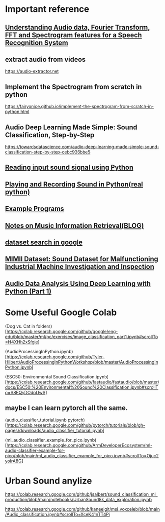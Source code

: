 # Important reference

## [Understanding Audio data, Fourier Transform, FFT and Spectrogram features for a Speech Recognition System](https://towardsdatascience.com/understanding-audio-data-fourier-transform-fft-spectrogram-and-speech-recognition-a4072d228520)

## extract audio from videos
https://audio-extractor.net

## Implement the Spectrogram from scratch in python
https://fairyonice.github.io/implement-the-spectrogram-from-scratch-in-python.html

## Audio Deep Learning Made Simple: Sound Classification, Step-by-Step
https://towardsdatascience.com/audio-deep-learning-made-simple-sound-classification-step-by-step-cebc936bbe5

## [Reading input sound signal using Python](https://stackoverflow.com/questions/35344649/reading-input-sound-signal-using-python)

## [Playing and Recording Sound in Python(real python)](https://realpython.com/playing-and-recording-sound-python/) 

## [Example Programs](https://python-sounddevice.readthedocs.io/en/latest/examples.html#real-time-text-mode-spectrogram)

## [Notes on Music Information Retrieval(BLOG)](https://musicinformationretrieval.com/index.html)

## [dataset search in google](https://datasetsearch.research.google.com/search?query=industry%20audio&src=0)

## [MIMII Dataset: Sound Dataset for Malfunctioning Industrial Machine Investigation and Inspection](https://zenodo.org/record/3384388)

## [Audio Data Analysis Using Deep Learning with Python (Part 1)](https://www.kdnuggets.com/2020/02/audio-data-analysis-deep-learning-python-part-1.html)

# Some Useful Google Colab
(Dog vs. Cat in folders)[https://colab.research.google.com/github/google/eng-edu/blob/master/ml/pc/exercises/image_classification_part1.ipynb#scrollTo=H4XHh2xSfgie]


(AudioProcessingInPython.ipynb)[https://colab.research.google.com/github/Tyler-Hilbert/AudioProcessingInPythonWorkshop/blob/master/AudioProcessingInPython.ipynb]

(ESC50: Environmental Sound Classification.ipynb)[https://colab.research.google.com/github/fastaudio/fastaudio/blob/master/docs/ESC50:%20Environmental%20Sound%20Classification.ipynb#scrollTo=S8EQyDOdoUwS]

## maybe I can learn pytorch all the same.
(audio_classifier_tutorial.ipynb pytorch)[https://colab.research.google.com/github/pytorch/tutorials/blob/gh-pages/downloads/audio_classifier_tutorial.ipynb]

(ml_audio_classifier_example_for_pico.ipynb)[https://colab.research.google.com/github/ArmDeveloperEcosystem/ml-audio-classifier-example-for-pico/blob/main/ml_audio_classifier_example_for_pico.ipynb#scrollTo=Ojuc2yoIrA8G]


# Urban Sound anylize
https://colab.research.google.com/github/jsalbert/sound_classification_ml_production/blob/main/notebooks/UrbanSound8k_data_exploration.ipynb

https://colab.research.google.com/github/kaneelgit/msi_voxceleb/blob/main/Audio_classification.ipynb#scrollTo=XceK41nTT4Pi